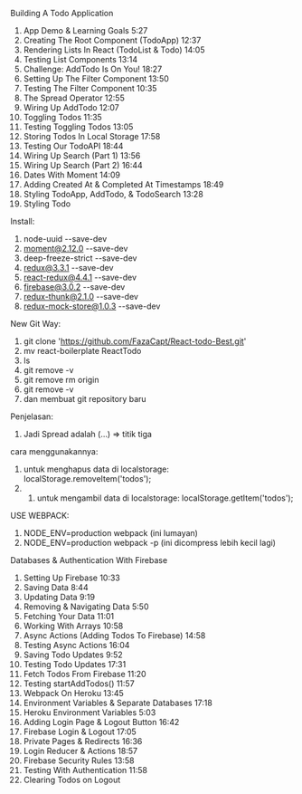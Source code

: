  Building A Todo Application

1. App Demo & Learning Goals 5:27
2. Creating The Root Component (TodoApp) 12:37
3. Rendering Lists In React (TodoList & Todo) 14:05
4. Testing List Components 13:14
5. Challenge: AddTodo Is On You! 18:27
6. Setting Up The Filter Component 13:50
7. Testing The Filter Component 10:35
8. The Spread Operator 12:55
9. Wiring Up AddTodo 12:07
10. Toggling Todos 11:35
11. Testing Toggling Todos 13:05
12. Storing Todos In Local Storage 17:58
13. Testing Our TodoAPI 18:44
14. Wiring Up Search (Part 1) 13:56
15. Wiring Up Search (Part 2) 16:44
16. Dates With Moment 14:09
17. Adding Created At & Completed At Timestamps 18:49
18. Styling TodoApp, AddTodo, & TodoSearch 13:28
19. Styling Todo 

Install:
1. node-uuid --save-dev
2. moment@2.12.0 --save-dev
3. deep-freeze-strict --save-dev
4. redux@3.3.1 --save-dev
5. react-redux@4.4.1 --save-dev
6. firebase@3.0.2 --save-dev
7. redux-thunk@2.1.0 --save-dev
8. redux-mock-store@1.0.3 --save-dev

New Git Way:

1. git clone 'https://github.com/FazaCapt/React-todo-Best.git'
2. mv react-boilerplate ReactTodo
3. ls
4. git remove -v
5. git remove rm origin
6. git remove -v
7. dan membuat git repository baru

Penjelasan:
1. Jadi Spread adalah (...) => titik tiga

cara menggunakannya:

1. untuk menghapus data di localstorage: localStorage.removeItem('todos');
2. 1. untuk mengambil data di localstorage: localStorage.getItem('todos');

USE WEBPACK:
1. NODE_ENV=production webpack (ini lumayan)
2. NODE_ENV=production webpack -p (ini dicompress lebih kecil lagi)


 Databases & Authentication With Firebase

1. Setting Up Firebase 10:33
2. Saving Data 8:44
3. Updating Data 9:19
4. Removing & Navigating Data 5:50
5. Fetching Your Data 11:01
6. Working With Arrays 10:58
7. Async Actions (Adding Todos To Firebase) 14:58
8. Testing Async Actions 16:04
9. Saving Todo Updates 9:52
10. Testing Todo Updates 17:31
11. Fetch Todos From Firebase 11:20
12. Testing startAddTodos() 11:57
13. Webpack On Heroku 13:45
14. Environment Variables & Separate Databases 17:18
15. Heroku Environment Variables 5:03
16. Adding Login Page & Logout Button 16:42
17. Firebase Login & Logout 17:05
18. Private Pages & Redirects 16:36
19. Login Reducer & Actions 18:57
20. Firebase Security Rules 13:58
21. Testing With Authentication 11:58
22. Clearing Todos on Logout 


